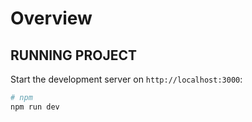 # Overview

## RUNNING PROJECT

Start the development server on `http://localhost:3000`:

```bash
# npm
npm run dev
```